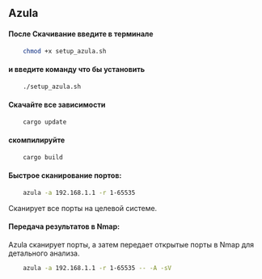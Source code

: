 
## Azula 



<h4> После Скачивание введите в терминале</h4>

```bash
    chmod +x setup_azula.sh
```

<h4> и введите команду что бы установить</h4>

```bash
    ./setup_azula.sh
```


<h4> Скачайте все зависимости</h4>

```bash
    cargo update
```


<h4> скомпилируйте</h4>

```bash
    cargo build
```



<h4> Быстрое сканирование портов: </h4>

```bash
    azula -a 192.168.1.1 -r 1-65535
```
<p>Сканирует все порты на целевой системе.</p>


<h4> Передача результатов в Nmap: </h4>
<p> Azula сканирует порты, а затем передает открытые порты в Nmap для детального анализа.</p>

```bash
    azula -a 192.168.1.1 -r 1-65535 -- -A -sV
```










